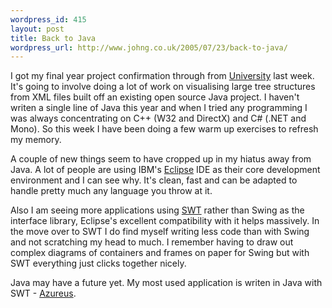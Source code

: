 ```yaml
--- 
wordpress_id: 415
layout: post
title: Back to Java
wordpress_url: http://www.johng.co.uk/2005/07/23/back-to-java/
---
```

I got my final year project confirmation through from <a href="http://www.aston.ac.uk">University</a> last week. It's going to involve doing a lot of work on visualising large tree structures from XML files built off an existing open source Java project. I haven't writen a single line of Java this year and when I tried any programming I was always concentrating on C++ (W32 and DirectX) and C# (.NET and Mono). So this week I have been doing a few warm up exercises to refresh my memory.

A couple of new things seem to have cropped up in my hiatus away from Java. A lot of people are using IBM's <a href="http://www.eclipse.org/">Eclipse</a> IDE as their core development environment and I can see why. It's clean, fast and can be adapted to handle pretty much any language you throw at it.

Also I am seeing more applications using <a href="http://www.eclipse.org/articles/Article-SWT-Design-1/SWT-Design-1.html">SWT</a> rather than Swing as the interface library, Eclipse's excellent compatibility with it helps massively. In the move over to SWT I do find myself writing less code than with Swing and not scratching my head to much. I remember having to draw out complex diagrams of containers and frames on paper for Swing but with SWT everything just clicks together nicely.

Java may have a future yet. My most used application is writen in Java with SWT - <a href="http://azureus.sf.net">Azureus</a>.
